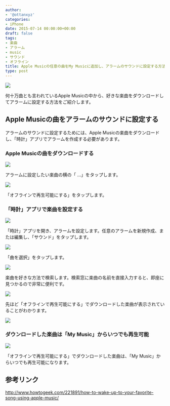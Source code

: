 ```yaml
---
author:
- '@ottanxyz'
categories:
- iPhone
date: 2015-07-14 00:00:00+00:00
draft: false
tags:
- 楽曲
- アラーム
- music
- サウンド
- オフライン
title: Apple Musicの任意の曲をMy Musicに追加し、アラームのサウンドに設定する方法
type: post
---
```


![](150714-55a49a019afaa.jpg)






何十万曲とも言われているApple Musicの中から、好きな楽曲をダウンロードしてアラームに設定する方法をご紹介します。





## Apple Musicの曲をアラームのサウンドに設定する





アラームのサウンドに設定するためには、Apple Musicの楽曲をダウンロードし、「時計」アプリでアラームを作成する必要があります。





### Apple Musicの曲をダウンロードする





![](150714-55a49a03c72cf.png)






アラームに設定したい楽曲の横の「 …」をタップします。





![](150714-55a49a0b1f3a9.png)






「オフラインで再生可能にする」をタップします。





### 「時計」アプリで楽曲を設定する





![](150714-55a49a124da33.png)






「時計」アプリを開き、アラームを設定します。任意のアラームを新規作成、または編集し、「サウンド」をタップします。





![](150714-55a49a15860b5.png)






「曲を選択」をタップします。





![](150714-55a49a18259e0.png)






楽曲を好きな方法で検索します。検索窓に楽曲の名前を直接入力すると、即座に見つかるので非常に便利です。





![](150714-55a49a1b94f42.png)






先ほど「オフラインで再生可能にする」でダウンロードした楽曲が表示されていることがわかります。





![](150714-55a49a20148d6.png)






### ダウンロードした楽曲は「My Music」からいつでも再生可能





![](150714-55a49a236947b.png)






「オフラインで再生可能にする」でダウンロードした楽曲は、「My Music」からいつでも再生可能になります。





## 参考リンク



http://www.howtogeek.com/221891/how-to-wake-up-to-your-favorite-song-using-apple-music/